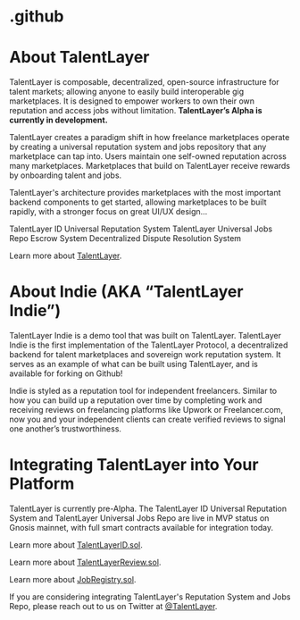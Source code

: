 # .github

# About TalentLayer

TalentLayer is composable, decentralized, open-source infrastructure for talent markets; allowing anyone to easily build interoperable gig marketplaces. It is designed to empower workers to own their own reputation and access jobs without limitation. **TalentLayer’s Alpha is currently in development.**

TalentLayer creates a paradigm shift in how freelance marketplaces operate by creating a universal reputation system and jobs repository that any marketplace can tap into. Users maintain one self-owned reputation across many marketplaces. Marketplaces that build on TalentLayer receive rewards by onboarding talent and jobs.

TalentLayer's architecture provides marketplaces with the most important backend components to get started, allowing marketplaces to be built rapidly, with a stronger focus on great UI/UX design…

TalentLayer ID Universal Reputation System
TalentLayer Universal Jobs Repo
Escrow System
Decentralized Dispute Resolution System

Learn more about [TalentLayer](http://talentlayer.org).

# About Indie (AKA “TalentLayer Indie”)

TalentLayer Indie is a demo tool that was built on TalentLayer. TalentLayer Indie is the first implementation of the TalentLayer Protocol, a decentralized backend for talent marketplaces and sovereign work reputation system. It serves as an example of what can be built using TalentLayer, and is available for forking on Github!

Indie is styled as a reputation tool for independent freelancers. Similar to how you can build up a reputation over time by completing work and receiving reviews on freelancing platforms like Upwork or Freelancer.com, now you and your independent clients can create verified reviews to signal one another’s trustworthiness.

# Integrating TalentLayer into Your Platform

TalentLayer is currently pre-Alpha. The TalentLayer ID Universal Reputation System and TalentLayer Universal Jobs Repo are live in MVP status on Gnosis mainnet, with full smart contracts available for integration today. 

Learn more about [TalentLayerID.sol](https://github.com/TalentLayer/talentlayer-id-contracts/blob/main/contracts/TalentLayerID.sol).

Learn more about [TalentLayerReview.sol](https://github.com/TalentLayer/talentlayer-id-contracts/blob/main/contracts/TalentLayerReview.sol).

Learn more about [JobRegistry.sol](https://github.com/TalentLayer/talentlayer-id-contracts/blob/main/contracts/JobRegistry.sol).

If you are considering integrating TalentLayer's Reputation System and Jobs Repo, please reach out to us on Twitter at [@TalentLayer](https://twitter.com/TalentLayer).
